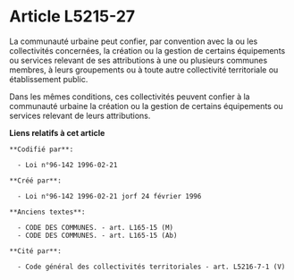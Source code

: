 # Article L5215-27

La communauté urbaine peut confier, par convention avec la ou les collectivités concernées, la création ou la gestion de
certains équipements ou services relevant de ses attributions à une ou plusieurs communes membres, à leurs groupements ou à
toute autre collectivité territoriale ou établissement public.

Dans les mêmes conditions, ces collectivités peuvent confier à la communauté urbaine la création ou la gestion de certains
équipements ou services relevant de leurs attributions.

**Liens relatifs à cet article**

	**Codifié par**:

	  - Loi n°96-142 1996-02-21

	**Créé par**:

	  - Loi n°96-142 1996-02-21 jorf 24 février 1996

	**Anciens textes**:

	  - CODE DES COMMUNES. - art. L165-15 (M)
	  - CODE DES COMMUNES. - art. L165-15 (Ab)

	**Cité par**:

	  - Code général des collectivités territoriales - art. L5216-7-1 (V)
